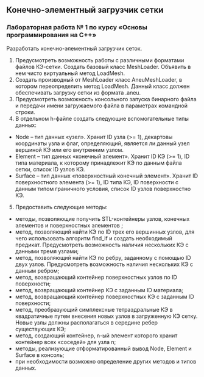 ##  Конечно-элементный загрузчик сетки
### Лабораторная работа № 1 по курсу «Основы программирования на C++»

Разработать конечно-элементный загрузчик сеток.

1.	Предусмотреть возможность работы с различными форматами файлов КЭ-сетки. Создать базовый класс MeshLoader. Объявить в нем чисто виртуальный метод LoadMesh.
2.	Создать производный от MeshLoader класс AneuMeshLoader, в котором переопределить метод LoadMesh. Данный класс должен обеспечивать загрузку сетки из формата .aneu.
3.	Предусмотреть возможность консольного запуска бинарного файла и передачи имени загружаемого файла в параметрах командной строки.
4.	В отдельном h-файле создать следующие вспомогательные типы данных:
  *	Node – тип данных «узел». Хранит ID узла (>= 1), декартовы координаты узла и флаг, определяющий, является ли данный узел вершиной КЭ или его внутренним узлом.
  *	Element – тип данных «конечный элемент». Хранит ID КЭ (>= 1), ID типа материала, к которому принадлежит КЭ по данным файла сетки, список ID узлов КЭ.
  *	Surface – тип данных «поверхностный конечный элемент». Хранит ID поверхностного элемента (>= 1), ID типа КЭ, ID поверхности с данным типом граничного условия, список ID узлов поверхностно КЭ. 
5.	Предоставить следующие методы:
  *  методы, позволяющие получить STL-контейнеры узлов, конечных элементов и поверхностных элементов ;
  *	метод, позволяющий найти КЭ по ID трех его вершинных узлов, для чего использовать алгоритм find_if и создать необходимый предикат. Предусмотреть возможность наличия нескольких КЭ с данными тремя узлами;
  *	метод, позволяющий найти КЭ по ребру, заданному с помощью ID двух узлов. Предусмотреть возможность наличия нескольких КЭ с данным ребром;
  *	метод, возвращающий контейнер поверхностных узлов по ID поверхности;
  *	метод, возвращающий контейнер КЭ с заданным ID материала;
  *	метод, возвращающий контейнер поверхностных КЭ с заданным ID поверхности;
  *	метод, преобразующий симплексные тетраэдральные КЭ в квадратичные путем внесения новых узлов в загруженную КЭ сетку. Новые узлы должны располагаться в середине ребер существующих КЭ;
  *	метод, создающий контейнер, n-ый элемент которого хранит контейнер всех «соседей» для узла n;
  *	методы, реализующие отформатированный вывод Node, Element и Surface в консоль;
  *	при необходимости возможно определение других методов и типов данных.
